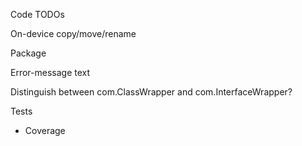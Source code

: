 Code TODOs

On-device copy/move/rename

Package

Error-message text

Distinguish between com.ClassWrapper and com.InterfaceWrapper?

Tests
  * Coverage
